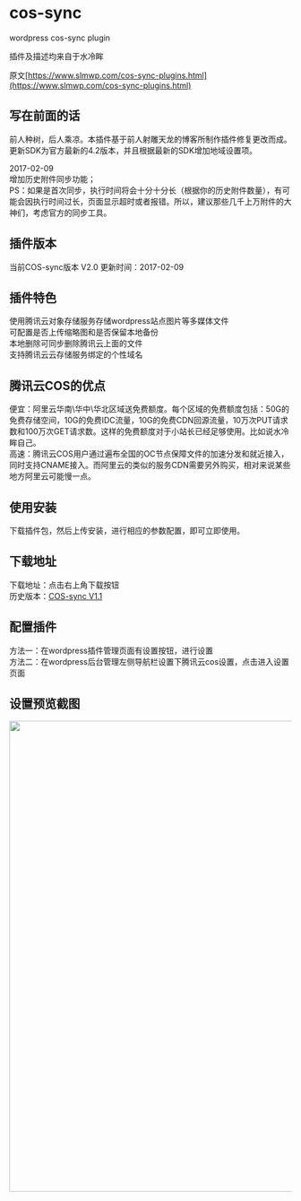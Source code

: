 
# cos-sync
wordpress cos-sync plugin

插件及描述均来自于水冷眸

原文[https://www.slmwp.com/cos-sync-plugins.html](https://www.slmwp.com/cos-sync-plugins.html)

<h2>写在前面的话</h2>
<p>前人种树，后人乘凉。本插件基于前人射雕天龙的博客所制作插件修复更改而成。<br />
更新SDK为官方最新的4.2版本，并且根据最新的SDK增加地域设置项。</p>
<div id="sc_tips">2017-02-09<br />
增加历史附件同步功能；<br />
PS：如果是首次同步，执行时间将会十分十分长（根据你的历史附件数量），有可能会因执行时间过长，页面显示超时或者报错。所以，建议那些几千上万附件的大神们，考虑官方的同步工具。</div>
<h2>插件版本</h2>
<div id="sc_notice">当前COS-sync版本 V2.0 更新时间：2017-02-09</div>
<h2>插件特色</h2>
<p>使用腾讯云对象存储服务存储wordpress站点图片等多媒体文件<br />
可配置是否上传缩略图和是否保留本地备份<br />
本地删除可同步删除腾讯云上面的文件<br />
支持腾讯云云存储服务绑定的个性域名</p>
<h2>腾讯云COS的优点</h2>
<p>便宜：阿里云华南\华中\华北区域送免费额度。每个区域的免费额度包括：50G的免费存储空间，10G的免费IDC流量，10G的免费CDN回源流量，10万次PUT请求数和100万次GET请求数。这样的免费额度对于小站长已经足够使用。比如说水冷眸自己。<br />
高速：腾讯云COS用户通过遍布全国的OC节点保障文件的加速分发和就近接入，同时支持CNAME接入。而阿里云的类似的服务CDN需要另外购买，相对来说某些地方阿里云可能慢一点。</p>
<h2>使用安装</h2>
<p>下载插件包，然后上传安装，进行相应的参数配置，即可立即使用。</p>
<h2>下载地址</h2>
<p>下载地址：点击右上角下载按钮<br />
历史版本：<a href="https://cos.slmwp.com/plug/cos-sync/cos-sync-v1.1.zip" class="button button-rounded button-reveal button-large button-red tright" target="_blank" rel="nofollow"><i class="fa fa-cloud-download"></i><span>COS-sync V1.1</span></a></p>
<h2>配置插件</h2>
<p>方法一：在wordpress插件管理页面有设置按钮，进行设置<br />
方法二：在wordpress后台管理左侧导航栏设置下腾讯云cos设置，点击进入设置页面</p>
<h2>设置预览截图</h2>
<p><img src="https://img.slmwp.com/2017/02/cos_sync_set.jpg" alt="" width="920" height="840" class="aligncenter size-full wp-image-377" srcset="https://img.slmwp.com/2017/02/cos_sync_set.jpg 920w, https://img.slmwp.com/2017/02/cos_sync_set-768x701.jpg 768w, https://img.slmwp.com/2017/02/cos_sync_set-830x758.jpg 830w" sizes="(max-width: 920px) 100vw, 920px" /></p>



